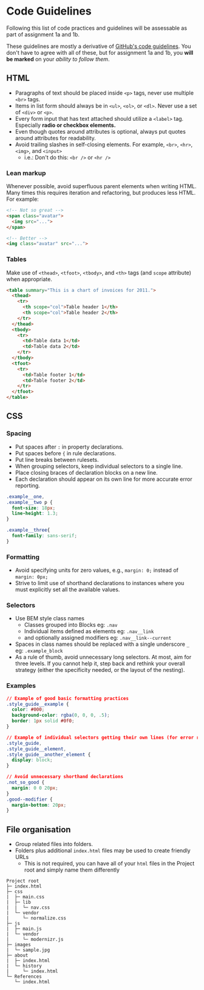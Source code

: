 # Code Guidelines

Following this list of code practices and guidelines will be assessable as part of assignment 1a and 1b.

These guidelines are mostly a derivative of [GitHub's code guidelines](http://primercss.io/guidelines/). You don't have to agree with all of these, but for assignment 1a and 1b, you **will be marked** on your *ability to follow them*.

## HTML

- Paragraphs of text should be placed inside `<p>` tags, never use multiple `<br>` tags.
- Items in list form should always be in `<ul>`, `<ol>`, or `<dl>`. Never use a set of `<div>` or `<p>`.
- Every form input that has text attached should utilize a `<label>` tag. Especially **radio or checkbox elements.**
- Even though quotes around attributes is optional, always put quotes around attributes for readability.
- Avoid trailing slashes in self-closing elements. For example, `<br>`, `<hr>`,` <img>`, and `<input>`
  - i.e.: Don't do this: `<br />` or `<hr />`

### Lean markup

Whenever possible, avoid superfluous parent elements when writing HTML. Many times this requires iteration and refactoring, but produces less HTML. For example:

```html
<!-- Not so great -->
<span class="avatar">
  <img src="...">
</span>

<!-- Better -->
<img class="avatar" src="...">
```

### Tables
Make use of `<thead>`, `<tfoot>`, `<tbody>`, and `<th>` tags (and `scope` attribute) when appropriate.

```html
<table summary="This is a chart of invoices for 2011.">
  <thead>
    <tr>
      <th scope="col">Table header 1</th>
      <th scope="col">Table header 2</th>
    </tr>
  </thead>
  <tbody>
    <tr>
      <td>Table data 1</td>
      <td>Table data 2</td>
    </tr>
  </tbody>
  <tfoot>
    <tr>
      <td>Table footer 1</td>
      <td>Table footer 2</td>
    </tr>
  </tfoot>
</table>
```

## CSS

### Spacing

- Put spaces after `:` in property declarations.
- Put spaces before `{` in rule declarations.
- Put line breaks between rulesets.
- When grouping selectors, keep individual selectors to a single line.
- Place closing braces of declaration blocks on a new line.
- Each declaration should appear on its own line for more accurate error reporting.

```css
.example__one,
.example__two p {
  font-size: 18px;
  line-height: 1.3;
}

.example__three{
  font-family: sans-serif;
}
```

### Formatting

- Avoid specifying units for zero values, e.g., `margin: 0;` instead of `margin: 0px;`
- Strive to limit use of shorthand declarations to instances where you must explicitly set all the available values.

### Selectors

- Use BEM style class names
  - Classes grouped into Blocks eg: `.nav`
  - Individual items defined as elements eg: `.nav__link`
  - and optionally assigned modifiers eg: `.nav__link--current`
- Spaces in class names should be replaced with a single underscore `_` eg: `.example_block`
- As a rule of thumb, avoid unnecessary long selectors. At most, aim for three levels. If you cannot help it, step back and rethink your overall strategy (either the specificity needed, or the layout of the nesting).

### Examples

```css
// Example of good basic formatting practices
.style_guide__example {
  color: #000;
  background-color: rgba(0, 0, 0, .5);
  border: 1px solid #0f0;
}

// Example of individual selectors getting their own lines (for error reporting)
.style_guide,
.style_guide__element,
.style_guide__another_element {
  display: block;
}

// Avoid unnecessary shorthand declarations
.not_so_good {
  margin: 0 0 20px;
}
.good--modifier {
  margin-bottom: 20px;
}
```

## File organisation

- Group related files into folders.
- Folders plus additional `index.html` files may be used to create friendly URLs
  - This is not required, you can have all of your `html` files in the Project root and simply name them differently

```
Project root
├─ index.html
├─ css
|  ├─ main.css
|  ├─ lib
|  |  └─ nav.css
|  └─ vendor
|     └─ normalize.css
├─ js
|  ├─ main.js
|  └─ vendor
|     └─ modernizr.js
├─ images
|  └─ sample.jpg
├─ about
|  ├─ index.html
|  └─ history
|     └─ index.html
└─ References
   └─ index.html
```

